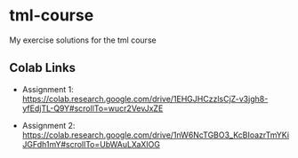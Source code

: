 # tml-course

My exercise solutions for the tml course

## Colab Links

* Assignment 1: https://colab.research.google.com/drive/1EHGJHCzzlsCjZ-v3jgh8-yfEdjTL-Q9Y#scrollTo=wucr2VevJxZE

* Assignment 2: https://colab.research.google.com/drive/1nW6NcTGBO3_KcBIoazrTmYKiJGFdh1mY#scrollTo=UbWAuLXaXIOG